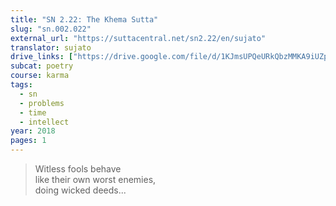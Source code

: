 ```yaml
---
title: "SN 2.22: The Khema Sutta"
slug: "sn.002.022"
external_url: "https://suttacentral.net/sn2.22/en/sujato"
translator: sujato
drive_links: ["https://drive.google.com/file/d/1KJmsUPQeURkQbzMMKA9iUZpXe218--Ip/view?usp=drivesdk"]
subcat: poetry
course: karma
tags:
  - sn
  - problems
  - time
  - intellect
year: 2018
pages: 1
---
```


> Witless fools behave  
like their own worst enemies,  
doing wicked deeds...
